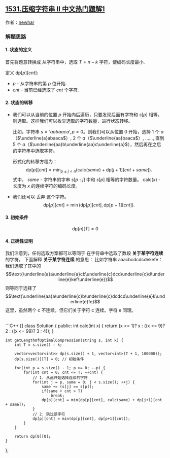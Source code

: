 ## [1531.压缩字符串 II 中文热门题解1](https://leetcode.cn/problems/string-compression-ii/solutions/100000/dong-tai-gui-hua-shi-jian-on3kong-jian-on2-by-newh)

作者：[newhar](https://leetcode.cn/u/newhar)
### 解题思路
#### 1. 状态的定义
首先将题意转换成 从字符串中，选取 $T = n-k$ 字符，使编码长度最小.

定义 $\text{dp}[p][cnt]$:
- $p$ - 从字符串的第 $p$ 位开始.
- $cnt$ - 当前已经选取了 $cnt$ 个字符.

#### 2. 状态的转移

- 我们可以从当前的位置 $p$ 开始向后遍历，只要发现后面有字符和 $s[p]$ 相等，则选取。这样我们可以枚举选取的字符数量，进行状态转移。

    比如，字符串 $s = ‘aabaaca’, p = 0$。则我们可以从位置 $0$ 开始，选择 $1$ 个 $a$（$\underline{a}abaaca$）, $2$ 个 $a$（$\underline{aa}baaca$）, ……, 直到 $5$ 个 $a$（$\underline{aa}b\underline{aa}c\underline{a}$），然后再在之后的字符串中选取字符。

    形式化的转移方程为：
    $$ \text{dp}[p][cnt] = \min_{p \leq j < n}(\text{calc}(same) + \text{dp}[j+1][cnt+same]).$$
    式中，
    $same$ - 字符串的字串 $s[p:j]$ 中和 $s[p]$ 相等的字符数量。
    $\text{calc}(x)$ - 长度为 $x$ 的连续字符的编码长度。

- 我们还可以 丢弃 这个字符。
    $$ \text{dp}[p][cnt] = \min(\text{dp}[p][cnt], \text{dp}[p+1][cnt]). $$

#### 3. 初始条件
$$ \text{dp}[n][T] = 0 $$

#### 4. 正确性证明

我们注意到，任何选取方案都可以等同于 在字符串中选取了数段 **关于某字符连续** 的字符。
下面解释 **关于某字符连续** 的意思：
比如字符串 $\text{aaacbcdcdcdekefe}$：我们选取了其中的 
$$\text{\underline{a}a\underline{a}cb\underline{c}dcd\underline{c}d\underline{e}kef\underline{e}}$$
则等同于选择了
$$\text{\underline{aa}a\underline{c}b\underline{c}dcdcd\underline{e}k\underline{e}fe}$$
这里，虽然两个 $\text{c}$ 不连续，但它们关于字符 $\text{c}$ 连续。字符 $\text{e}$ 同理。

<br>
```C++ []
class Solution {
public:
    int calc(int x) {
        return (x <= 1)? x : ((x <= 9)? 2 : ((x <= 99)? 3 : 4));
    }

    int getLengthOfOptimalCompression(string s, int k) {
        int T = s.size() - k;

        vector<vector<int>> dp(s.size() + 1, vector<int>(T + 1, 100000));
        dp[s.size()][T] = 0; // 初始条件

        for(int p = s.size() - 1; p >= 0; --p) {
            for(int cnt = 0; cnt <= T; ++cnt) {
                // 1. 从此开始选择连续的字符
                for(int j = p, same = 0; j < s.size(); ++j) {
                    same += (s[j] == s[p]);
                    if(same + cnt > T)
                        break;
                    dp[p][cnt] = min(dp[p][cnt], calc(same) + dp[j+1][cnt + same]);
                }
                // 2. 跳过该字符
                dp[p][cnt] = min(dp[p][cnt], dp[p+1][cnt]);
            }
        }

        return dp[0][0];
    }
};
```